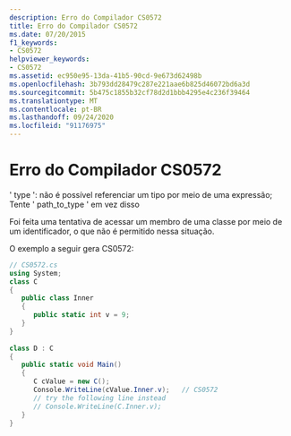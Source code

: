 ```yaml
---
description: Erro do Compilador CS0572
title: Erro do Compilador CS0572
ms.date: 07/20/2015
f1_keywords:
- CS0572
helpviewer_keywords:
- CS0572
ms.assetid: ec950e95-13da-41b5-90cd-9e673d62498b
ms.openlocfilehash: 3b793dd28479c287e221aae6b825d46072bd6a3d
ms.sourcegitcommit: 5b475c1855b32cf78d2d1bbb4295e4c236f39464
ms.translationtype: MT
ms.contentlocale: pt-BR
ms.lasthandoff: 09/24/2020
ms.locfileid: "91176975"
---
```

# <a name="compiler-error-cs0572"></a>Erro do Compilador CS0572

' type ': não é possível referenciar um tipo por meio de uma expressão; Tente ' path_to_type ' em vez disso  
  
 Foi feita uma tentativa de acessar um membro de uma classe por meio de um identificador, o que não é permitido nessa situação.  
  
 O exemplo a seguir gera CS0572:  
  
```csharp  
// CS0572.cs  
using System;  
class C  
{  
   public class Inner  
   {  
      public static int v = 9;  
   }  
}  
  
class D : C  
{  
   public static void Main()  
   {  
      C cValue = new C();  
      Console.WriteLine(cValue.Inner.v);   // CS0572  
      // try the following line instead  
      // Console.WriteLine(C.Inner.v);  
   }  
}  
```
